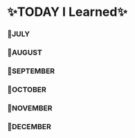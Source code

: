 # ✨TODAY I Learned✨

### 📕JULY

### 📕AUGUST

### 📕SEPTEMBER

### 📕OCTOBER

### 📕NOVEMBER

### 📕DECEMBER
